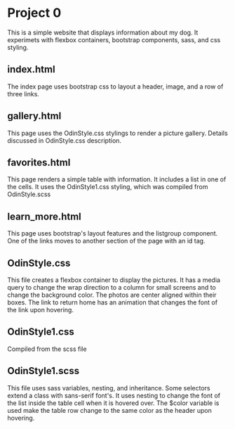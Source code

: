 # Project 0

This is a simple website that displays information about my dog. It experimets with flexbox containers, bootstrap components, sass, and css styling.

## index.html

The index page uses bootstrap css to layout a header, image, and a row of three links.

## gallery.html

This page uses the OdinStyle.css stylings to render a picture gallery. Details discussed in OdinStyle.css description. 

## favorites.html
This page renders a simple table with information. It includes a list in one of the cells. It uses the OdinStyle1.css styling, which was compiled from OdinStyle.scss

## learn_more.html

This page uses bootstrap's layout features and the listgroup component. One of the links moves to another section of the page with an id tag. 

## OdinStyle.css
This file creates a flexbox container to display the pictures. It has a media query to change the wrap direction to a column for small screens and to change the background color. The photos are center aligned within their boxes. The link to return home has an animation that changes the font of the link upon hovering.

## OdinStyle1.css
Compiled from the scss file

## OdinStyle1.scss

This file uses sass variables, nesting, and inheritance. Some selectors extend a class with sans-serif font's. It uses nesting to change the font of the list inside the table cell when it is hovered over. The \$color variable is used make the table row change to the same color as the header upon hovering.


